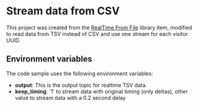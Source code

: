# Stream data from CSV

This project was created from the [RealTime From File](https://github.com/quixio/quix-samples/tree/main/python/sources/Real-Time-From-File) library item, modified to read data from TSV instead of CSV and use one stream for each visitor UUID.

## Environment variables

The code sample uses the following environment variables:

- **output**: This is the output topic for realtime TSV data.
- **keep_timing**: '1' to stream data with original timing (only deltas), other value to stream data with a 0.2 second delay
